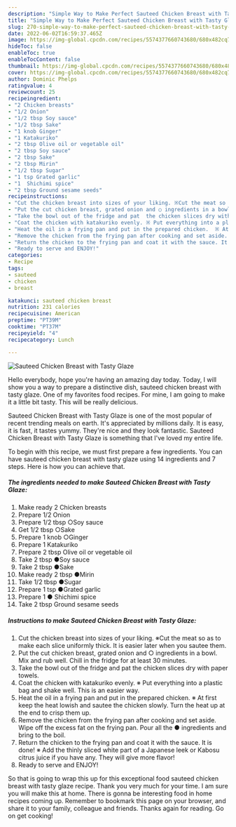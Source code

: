 ```yaml
---
description: "Simple Way to Make Perfect Sauteed Chicken Breast with Tasty Glaze"
title: "Simple Way to Make Perfect Sauteed Chicken Breast with Tasty Glaze"
slug: 270-simple-way-to-make-perfect-sauteed-chicken-breast-with-tasty-glaze
date: 2022-06-02T16:59:37.465Z
image: https://img-global.cpcdn.com/recipes/5574377660743680/680x482cq70/sauteed-chicken-breast-with-tasty-glaze-recipe-main-photo.jpg
hideToc: false
enableToc: true
enableTocContent: false
thumbnail: https://img-global.cpcdn.com/recipes/5574377660743680/680x482cq70/sauteed-chicken-breast-with-tasty-glaze-recipe-main-photo.jpg
cover: https://img-global.cpcdn.com/recipes/5574377660743680/680x482cq70/sauteed-chicken-breast-with-tasty-glaze-recipe-main-photo.jpg
author: Dominic Phelps
ratingvalue: 4
reviewcount: 25
recipeingredient:
- "2 Chicken breasts"
- "1/2 Onion"
- "1/2 tbsp Soy sauce"
- "1/2 tbsp Sake"
- "1 knob Ginger"
- "1 Katakuriko"
- "2 tbsp Olive oil or vegetable oil"
- "2 tbsp Soy sauce"
- "2 tbsp Sake"
- "2 tbsp Mirin"
- "1/2 tbsp Sugar"
- "1 tsp Grated garlic"
- "1  Shichimi spice"
- "2 tbsp Ground sesame seeds"
recipeinstructions:
- "Cut the chicken breast into sizes of your liking. ※Cut the meat so as to make each slice uniformly thick. It is easier later when you sautee them."
- "Put the cut chicken breast, grated onion and ○ ingredients in a bowl. Mix and rub well. Chill in the fridge for at least 30 minutes."
- "Take the bowl out of the fridge and pat  the chicken slices dry with paper towels."
- "Coat the chicken with katakuriko evenly. ※ Put everything into a plastic bag and shake well. This is an easier way."
- "Heat the oil in a frying pan and put in the prepared chicken.  ※ At first keep the heat lowish and sautee the chicken slowly. Turn the heat up at the end to crisp them up."
- "Remove the chicken from the frying pan after cooking and set aside. Wipe off the excess fat on the frying pan. Pour all the ● ingredients and bring to the boil."
- "Return the chicken to the frying pan and coat it with the sauce. It is done!  ※ Add the thinly sliced white part of a Japanese leek or Kabosu citrus juice if you have any. They will give more flavor!"
- "Ready to serve and ENJOY!"
categories:
- Recipe
tags:
- sauteed
- chicken
- breast

katakunci: sauteed chicken breast 
nutrition: 231 calories
recipecuisine: American
preptime: "PT39M"
cooktime: "PT37M"
recipeyield: "4"
recipecategory: Lunch

---
```



![Sauteed Chicken Breast with Tasty Glaze](https://img-global.cpcdn.com/recipes/5574377660743680/680x482cq70/sauteed-chicken-breast-with-tasty-glaze-recipe-main-photo.jpg)

Hello everybody, hope you're having an amazing day today. Today, I will show you a way to prepare a distinctive dish, sauteed chicken breast with tasty glaze. One of my favorites food recipes. For mine, I am going to make it a little bit tasty. This will be really delicious.



Sauteed Chicken Breast with Tasty Glaze is one of the most popular of recent trending meals on earth. It's appreciated by millions daily. It is easy, it is fast, it tastes yummy. They're nice and they look fantastic. Sauteed Chicken Breast with Tasty Glaze is something that I've loved my entire life.


To begin with this recipe, we must first prepare a few ingredients. You can have sauteed chicken breast with tasty glaze using 14 ingredients and 7 steps. Here is how you can achieve that.

<!--inarticleads1-->

##### The ingredients needed to make Sauteed Chicken Breast with Tasty Glaze:

1. Make ready 2 Chicken breasts
1. Prepare 1/2 Onion
1. Prepare 1/2 tbsp ○Soy sauce
1. Get 1/2 tbsp ○Sake
1. Prepare 1 knob ○Ginger
1. Prepare 1 Katakuriko
1. Prepare 2 tbsp Olive oil or vegetable oil
1. Take 2 tbsp ●Soy sauce
1. Take 2 tbsp ●Sake
1. Make ready 2 tbsp ●Mirin
1. Take 1/2 tbsp ●Sugar
1. Prepare 1 tsp ●Grated garlic
1. Prepare 1 ● Shichimi spice
1. Take 2 tbsp Ground sesame seeds




<!--inarticleads2-->

##### Instructions to make Sauteed Chicken Breast with Tasty Glaze:

1. Cut the chicken breast into sizes of your liking. ※Cut the meat so as to make each slice uniformly thick. It is easier later when you sautee them.
1. Put the cut chicken breast, grated onion and ○ ingredients in a bowl. Mix and rub well. Chill in the fridge for at least 30 minutes.
1. Take the bowl out of the fridge and pat  the chicken slices dry with paper towels.
1. Coat the chicken with katakuriko evenly. ※ Put everything into a plastic bag and shake well. This is an easier way.
1. Heat the oil in a frying pan and put in the prepared chicken.  ※ At first keep the heat lowish and sautee the chicken slowly. Turn the heat up at the end to crisp them up.
1. Remove the chicken from the frying pan after cooking and set aside. Wipe off the excess fat on the frying pan. Pour all the ● ingredients and bring to the boil.
1. Return the chicken to the frying pan and coat it with the sauce. It is done!  ※ Add the thinly sliced white part of a Japanese leek or Kabosu citrus juice if you have any. They will give more flavor!
1. Ready to serve and ENJOY!



So that is going to wrap this up for this exceptional food sauteed chicken breast with tasty glaze recipe. Thank you very much for your time. I am sure you will make this at home. There is gonna be interesting food in home recipes coming up. Remember to bookmark this page on your browser, and share it to your family, colleague and friends. Thanks again for reading. Go on get cooking!
